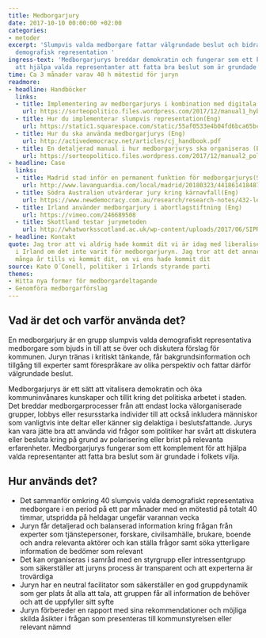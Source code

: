 ```yaml
---
title: Medborgarjury
date: 2017-10-10 00:00:00 +02:00
categories:
- metoder
excerpt: 'Slumpvis valda medborgare fattar välgrundade beslut och bidrar till bredare
  demografisk representation '
ingress-text: 'Medborgarjurys breddar demokratin och fungerar som ett komplement för
  att hjälpa valda representanter att fatta bra beslut som är grundade i folkets vilja. '
time: Ca 3 månader varav 40 h mötestid för juryn
readmore:
- headline: Handböcker
  links:
  - title: Implementering av medborgarjurys i kombination med digitala plattformar(Eng)
    url: https://sorteopolitico.files.wordpress.com/2017/12/manual1_hybriddemocracy.pdf
  - title: Hur du implementerar slumpvis representation(Eng)
    url: https://static1.squarespace.com/static/55af0533e4b04fd6bca65bc8/t/5aafb4b66d2a7312c182b69d/1521464506233/Lotto_Paper_v1.1.2.pdf
  - title: Hur du ska använda medborgarjurys (Eng)
    url: http://activedemocracy.net/articles/cj_handbook.pdf
  - title: En detaljerad manual i hur medborgarjurys ska organiseras (Eng)
    url: https://sorteopolitico.files.wordpress.com/2017/12/manual2_policy-juries.pdf
- headline: Case
  links:
  - title: Madrid stad inför en permanent funktion för medborgarjurys(Sp)
    url: http://www.lavanguardia.com/local/madrid/20180323/441861418487/el-observatorio-de-la-ciudad-estara-formado-por-vecinos-elegidos-por-sorteo-que-asesoraran-al-ayuntamiento.html
  - title: Södra Australien utvärderar jury kring kärnavfall(Eng)
    url: https://www.newdemocracy.com.au/research/research-notes/432-learnings-nuclear-jury
  - title: Irland använder medborgarjury i abortlagstiftning (Eng)
    url: https://vimeo.com/246689508
  - title: Skottland testar jurymetoden
    url: http://whatworksscotland.ac.uk/wp-content/uploads/2017/06/SIPRAnnualReport2016NickBlandLocalParticipation.pdf
- headline: Kontakt
quote: Jag tror att vi aldrig hade kommit dit vi är idag med liberaliseringen av abortlagarna
  i Irland om det inte varit för medborgarjuryn. Jag tror att det annars hade tagit
  många år tills vi kommit dit, om vi ens hade kommit dit
source: Kate O´Conell, politiker i Irlands styrande parti
themes:
- Hitta nya former för medborgardeltagande
- Genomföra medborgarförslag
---
```


## Vad är det och varför använda det?

En medborgarjury är en grupp slumpvis valda demografiskt representativa medborgare som bjuds in till att se över och diskutera förslag för kommunen. Juryn tränas i kritiskt tänkande, får bakgrundsinformation och tillgång till experter samt förespråkare av olika perspektiv och fattar därför välgrundade beslut.  

Medborgarjurys är ett sätt att vitalisera demokratin och öka kommuninvånares kunskaper och tillit kring det politiska arbetet i staden. Det breddar medborgarprocesser från att endast locka välorganiserade grupper, lobbys eller resursstarka individer till att också inkludera människor som vanligtvis inte deltar eller känner sig delaktiga i beslutsfattande. Jurys kan vara jätte bra att använda vid frågor som politiker har svårt att diskutera eller besluta kring på grund av polarisering eller brist på relevanta erfarenheter. Medborgarjurys fungerar som ett komplement för att hjälpa valda representanter att fatta bra beslut som är grundade i folkets vilja. 

## Hur används det?
* Det sammanför omkring 40 slumpvis valda demografiskt representativa medborgare i en period på ett par månader med en mötestid på totalt 40 timmar, utspridda på heldagar ungefär varannan vecka 
* Juryn får detaljerad och balanserad information kring frågan från experter som tjänstepersoner, forskare, civilsamhälle, brukare, boende och andra relevanta aktörer och kan ställa frågor samt söka ytterligare information de bedömer som relevant
* Det kan organiseras i samråd med en styrgrupp eller intressentgrupp som säkerställer att juryns process är transparent och att experterna är trovärdiga 
* Juryn har en neutral facilitator som säkerställer en god gruppdynamik som ger plats åt alla att tala, att gruppen får all information de behöver och att de uppfyller sitt syfte 
* Juryn förbereder en rapport med sina rekommendationer och möjliga skilda åsikter i frågan som presenteras till kommunstyrelsen eller relevant nämnd

